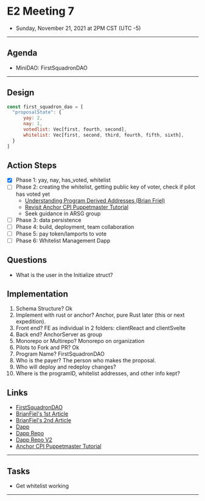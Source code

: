 # E2 Meeting 7

- Sunday, November 21, 2021 at 2PM CST (UTC -5)

---

## Agenda

- MiniDAO: FirstSquadronDAO

---

## Design

```js
const first_squadron_dao = [
  "proposalState": {
      yay: 2,
      nay: 1,
      votedlist: Vec[first, fourth, second],
      whitelist: Vec[first, second, third, fourth, fifth, sixth],
  }
]
```

## Action Steps

- [x] Phase 1: yay, nay, has_voted, whitelist
- [ ] Phase 2: creating the whitelist, getting public key of voter, check if pilot has voted yet
  - [Understanding Program Derived Addresses (Brian Friel)](https://www.brianfriel.xyz/understanding-program-derived-addresses)
  - [Revisit Anchor CPI Puppetmaster Tutorial](https://project-serum.github.io/anchor/tutorials/tutorial-3.html#clone-the-repo)
  - Seek guidance in ARSG group
- [ ] Phase 3: data persistence
- [ ] Phase 4: build, deployment, team collaboration
- [ ] Phase 5: pay token/lamports to vote
- [ ] Phase 6: Whitelist Management Dapp

## Questions

- What is the user in the Initialize struct?

## Implementation

1. Schema Structure? Ok
2. Implement with rust or anchor? Anchor, pure Rust later (this or next expedition).
3. Front end? FE as individual in 2 folders: clientReact and clientSvelte
4. Back end? AnchorServer as group
5. Monorepo or Multirepo? Monorepo on organization
6. Pilots to Fork and PR? Ok
7. Program Name? FirstSquadronDAO
8. Who is the payer? The person who makes the proposal.
9. Who will deploy and redeploy changes?
10. Where is the programID, whitelist addresses, and other info kept?

## Links

- [FirstSquadronDAO](https://github.com/timOTdev/FirstSquadronDAO)
- [BrianFiel's 1st Article](https://www.brianfriel.xyz/learning-how-to-build-on-solana/)
- [BrianFiel's 2nd Article](https://www.brianfriel.xyz/understanding-program-derived-addresses/)
- [Dapp](https://www.pbvote.com/)
- [Dapp Repo](https://github.com/bfriel/crunchy-vs-smooth)
- [Dapp Repo V2](https://github.com/bfriel/crunchy-vs-smooth-v2)
- [Anchor CPI Puppetmaster Tutorial](https://project-serum.github.io/anchor/tutorials/tutorial-3.html#clone-the-repo)

---

## Tasks

- Get whitelist working

---
